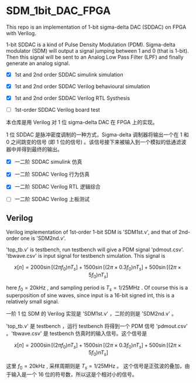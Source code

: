 # SDM_1bit_DAC_FPGA

This repo is an implementation of 1-bit sigma-delta DAC (SDDAC) on FPGA with Verilog.

1-bit SDDAC is a kind of Pulse Density Modulation (PDM). Sigma-delta modulator (SDM) will output a signal jumping between 1 and 0 (that is 1-bit). Then this signal will be sent to an Analog Low Pass Filter (LPF) and finally generate an analog signal.

- [X] 1st and 2nd order SDDAC simulink simulation

- [X] 1st and 2nd order SDDAC Verilog behavioural simulation

- [X] 1st and 2nd order SDDAC Verilog RTL Systhesis

- [ ] 1st-order SDDAC Verilog board test

本仓库是用 Verilog 对 1 位 sigma-delta DAC 在 FPGA 上的实现。

1 位 SDDAC 是脉冲密度调制的一种方式，Sigma-delta 调制器将输出一个在 1 和 0 之间跳变的信号 (即 1 位的信号) 。该信号接下来被输入到一个模拟的低通滤波器中并得到最终的输出。

- [X] 一二阶 SDDAC simulink 仿真

- [X] 一二阶 SDDAC Verilog 行为仿真

- [X] 一二阶 SDDAC Verilog RTL 逻辑综合

- [ ] 一二阶 SDDAC Verilog 上板测试

## Verilog

Verilog implementation of 1st-order 1-bit SDM is 'SDM1st.v', and that of 2nd-order one is 'SDM2nd.v'.

'top_tb.v' is testbench, run testbench will give a PDM signal 'pdmout.csv'. 'tbwave.csv' is input signal for testbench simulation. This signal is

$$
x[n] = 2000\sin[(2\pi f_0) nT_s] + 1500\sin[(2\pi \times 0.3f_0) nT_s] + 500\sin[(2\pi \times 5f_0) nT_s]
$$

here $f_0 = 20\mathrm{kHz}$ , and sampling period is $T_s=1/25\mathrm{MHz}$ . Of course this is a superposition of sine waves, since input is a 16-bit signed int, this is a relatively small signal.

一阶 1 位 SDM 的 Verilog 实现是 'SDM1st.v' ，二阶的则是 'SDM2nd.v' 。

'top_tb.v' 是 testbench ，运行 testbench 将得到一个 PDM 信号 'pdmout.csv' 。'tbwave.csv' 是 testbench 仿真时的输入信号。这个信号是

$$
x[n] = 2000\sin[(2\pi f_0) nT_s] + 1500\sin[(2\pi \times 0.3f_0) nT_s] + 500\sin[(2\pi \times 5f_0) nT_s]
$$

这里 $f_0 = 20\mathrm{kHz}$ , 采样周期则是 $T_s=1/25\mathrm{MHz}$ 。 这个信号是正弦波的叠加，由于输入是一个 16 位的符号数，所以这是个相对小的信号。